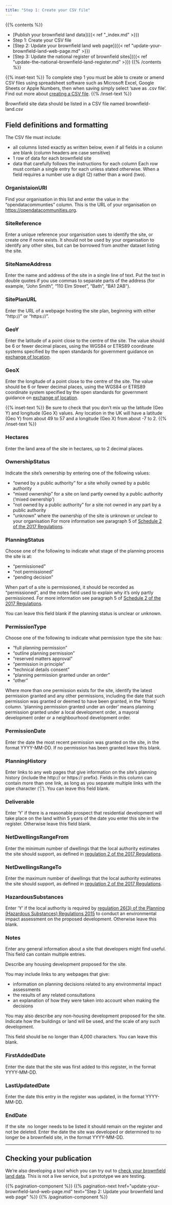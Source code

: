 ```yaml
---
title: "Step 1: Create your CSV file"
---
```


{{% contents %}}
- [Publish your brownfield land data]({{< ref "_index.md" >}})
- Step 1: Create your CSV file
- [Step 2: Update your brownfield land web page]({{< ref "update-your-brownfield-land-web-page.md" >}})
- [Step 3: Update the national register of brownfield sites]({{< ref "update-the-national-brownfield-land-register.md" >}})
{{% /contents %}}

{{% inset-text %}}
To complete step 1 you must be able to create or amend CSV files using spreadsheet software such as Microsoft Excel, Google Sheets or Apple Numbers, then when saving simply select ‘save as .csv file’. Find out more about [creating a CSV file](http://w3c.github.io/csvw/primer/).
{{% /inset-text %}}

Brownfield site data should be listed in a CSV file named brownfield-land.csv

## Field definitions and formatting

The CSV file must include: 

* all columns listed exactly as written below, even if all fields in a column are blank (column headers are case sensitive) 
* 1 row of data for each brownfield site
* data that carefully follows the instructions for each column
Each row must contain a single entry for each unless stated otherwise. When a field requires a number use a digit (2) rather than a word (two).

### OrganistaionURI
Find your organisation in this list and enter the value in the “opendatacommunties” column. This is the URL of your organisation on https://opendatacommunities.org.

### SiteReference
Enter a unique reference your organisation uses to identify the site, or create one if none exists. It should not be used by your organisation to identify any other sites, but can be borrowed from another dataset listing the site.

### SiteNameAddress
Enter the name and address of the site in a single line of text. Put the text in double quotes if you use commas to separate parts of the address (for example, “John Smith”, “110 Elm Street”, “Bath”, “BA1 2AB”).

### SitePlanURL
Enter the URL of a webpage hosting the site plan, beginning with either “http://” or “https://”.

### GeoY
Enter the latitude of a point close to the centre of the site. The value should be 6 or fewer decimal places, using the WGS84 or ETRS89 coordinate systems specified by the open standards for government guidance on [exchange of location](https://www.gov.uk/government/publications/open-standards-for-government/exchange-of-location-point).

### GeoX
Enter the longitude of a point close to the centre of the site. The value should be 6 or fewer decimal places, using the WGS84 or ETRS89 coordinate system specified by the open standards for government guidance on [exchange of location](https://www.gov.uk/government/publications/open-standards-for-government/exchange-of-location-point). 

{{% inset-text %}}
Be sure to check that you don’t mix up the latitude (Geo Y) and longitude (Geo X) values. Any location in the UK will have a latitude (Geo Y) from about 49 to 57 and a longitude (Geo X) from about -7 to 2.
{{% /inset-text %}}


### Hectares
Enter the land area of the site in hectares, up to 2 decimal places.

### OwnershipStatus
Indicate the site’s ownership by entering one of the following values: 

* “owned by a public authority” for a site wholly owned by a public authority
* “mixed ownership” for a site on land partly owned by a public authority (‘mixed ownership’) 
* “not owned by a public authority” for a site not owned in any part by a public authority
* “unknown” where the ownership of the site is unknown or unclear to your organisation
For more information see paragraph 5 of [Schedule 2 of the 2017 Regulations](http://www.legislation.gov.uk/uksi/2017/403/schedule/2/made).

### PlanningStatus
Choose one of the following to indicate what stage of the planning process the site is at:

* “permissioned”
* “not permissioned”
* “pending decision”

When part of a site is permissioned, it should be recorded as “permissioned”, and the notes field used to explain why it’s only partly permissioned. For more information see paragraph 5 of [Schedule 2 of the 2017 Regulations](http://www.legislation.gov.uk/uksi/2017/403/schedule/2/made).

You can leave this field blank if the planning status is unclear or unknown.

### PermissionType
Choose one of the following to indicate what permission type the site has:

* “full planning permission”
* “outline planning permission”
* “reserved matters approval”
* “permission in principle”
* “technical details consent”
* “planning permission granted under an order”
* “other”

Where more than one permission exists for the site, identify the latest permission granted and any other permissions, including the date that such permission was granted or deemed to have been granted, in the ’Notes’ column. ‘planning permission granted under an order’ means planning permission granted under a local development order, a mayoral development order or a neighbourhood development order.

### PermissionDate
Enter the date the most recent permission was granted on the site, in the format YYYY-MM-DD. If no permission has been granted leave this blank. 

### PlanningHistory
Enter links to any web pages that give information on the site’s planning history (include the http:// or https:// prefix). Fields in this column can contain more than one link, as long as you separate multiple links with the pipe character (‘|’). You can leave this field blank.

### Deliverable
Enter ‘Y’ if there is a reasonable prospect that residential development will take place on the land within 5 years of the date you enter this site in the register. Otherwise leave this field blank.

### NetDwellingsRangeFrom
Enter the minimum number of dwellings that the local authority estimates the site should support, as defined in [regulation 2 of the 2017 Regulations](http://www.legislation.gov.uk/uksi/2017/403/regulation/2/made).

### NetDwellingsRangeTo
Enter the maximum number of dwellings that the local authority estimates the site should support, as defined in [regulation 2 of the 2017 Regulations](http://www.legislation.gov.uk/uksi/2017/403/regulation/2/made).

### HazardousSubstances
Enter ‘Y’ if the local authority is required by [regulation 26(3) of the Planning (Hazardous Substances) Regulations 2015](https://www.legislation.gov.uk/uksi/2015/627/regulation/26/made) to conduct an environmental impact assessment on the proposed development. Otherwise leave this blank. 

### Notes
Enter any general information about a site that developers might find useful. This field can contain multiple entries.

Describe any housing development proposed for the site.

You may include links to any webpages that give:

* information on planning decisions related to any environmental impact assessments
* the results of any related consultations
* an explanation of how they were taken into account when making the decisions 

You may also describe any non-housing development proposed for the site. Indicate how the buildings or land will be used, and the scale of any such development.

This field should be no longer than 4,000 characters. You can leave this blank.

### FirstAddedDate
Enter the date that the site was first added to this register, in the format YYYY-MM-DD. 

### LastUpdatedDate
Enter the date this entry in the register was updated, in the format YYYY-MM-DD.

### EndDate
If the site  no longer needs to be listed it should remain on the register and not be deleted. Enter the date the site was developed or determined to no longer be a brownfield site, in the format YYYY-MM-DD.

---

## Checking your publication
We’re also developing a tool which you can try out to [check your brownfield land data](https://brownfield-sites-validator.cloudapps.digital/start). This is not a live service, but a prototype we are testing.

{{% pagination-component %}}
{{% pagination-next href="update-your-brownfield-land-web-page.md" text="Step 2: Update your brownfield land web page" %}}
{{% /pagination-component %}}
